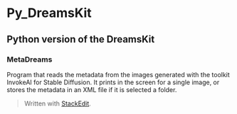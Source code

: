 # Py_DreamsKit

## Python version of the DreamsKit

### MetaDreams 
Program that reads the metadata from the images generated with the toolkit InvokeAI for Stable Diffusion. It prints in the screen for a single image, or stores the metadata in an XML file if it is selected a folder.


> Written with [StackEdit](https://stackedit.io/).

